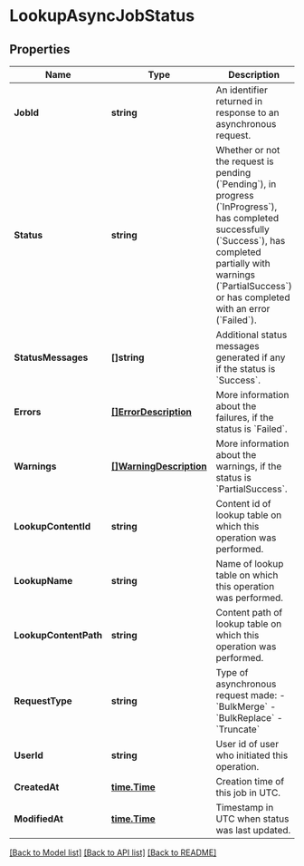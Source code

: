 # LookupAsyncJobStatus

## Properties
Name | Type | Description | Notes
------------ | ------------- | ------------- | -------------
**JobId** | **string** | An identifier returned in response to an asynchronous request. | [default to null]
**Status** | **string** | Whether or not the request is pending (&#x60;Pending&#x60;), in progress (&#x60;InProgress&#x60;), has completed successfully (&#x60;Success&#x60;), has completed partially with warnings (&#x60;PartialSuccess&#x60;) or has completed with an error (&#x60;Failed&#x60;). | [default to null]
**StatusMessages** | **[]string** | Additional status messages generated if any if the status is &#x60;Success&#x60;. | [optional] [default to null]
**Errors** | [**[]ErrorDescription**](ErrorDescription.md) | More information about the failures, if the status is &#x60;Failed&#x60;. | [optional] [default to null]
**Warnings** | [**[]WarningDescription**](warningDescription.md) | More information about the warnings, if the status is &#x60;PartialSuccess&#x60;. | [optional] [default to null]
**LookupContentId** | **string** | Content id of lookup table on which this operation was performed. | [default to null]
**LookupName** | **string** | Name of lookup table on which this operation was performed. | [default to null]
**LookupContentPath** | **string** | Content path of lookup table on which this operation was performed. | [default to null]
**RequestType** | **string** | Type of asynchronous request made:   - &#x60;BulkMerge&#x60;   - &#x60;BulkReplace&#x60;   - &#x60;Truncate&#x60; | [optional] [default to null]
**UserId** | **string** | User id of user who initiated this operation. | [default to null]
**CreatedAt** | [**time.Time**](time.Time.md) | Creation time of this job in UTC. | [default to null]
**ModifiedAt** | [**time.Time**](time.Time.md) | Timestamp in UTC when status was last updated. | [default to null]

[[Back to Model list]](../README.md#documentation-for-models) [[Back to API list]](../README.md#documentation-for-api-endpoints) [[Back to README]](../README.md)

